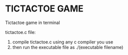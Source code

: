 # TICTACTOE GAME
Tictactoe game in terminal

tictactoe.c file:
  1. compile tictactoe.c using any c compiler you use
  2. then run the executable file as ./(executable filename)
